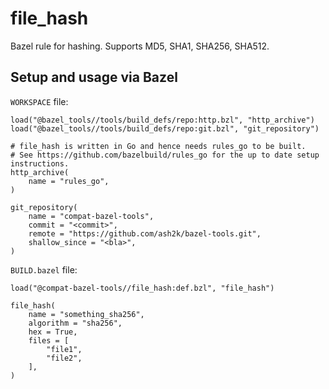 # file_hash

Bazel rule for hashing. Supports MD5, SHA1, SHA256, SHA512.

## Setup and usage via Bazel

`WORKSPACE` file:

```bzl
load("@bazel_tools//tools/build_defs/repo:http.bzl", "http_archive")
load("@bazel_tools//tools/build_defs/repo:git.bzl", "git_repository")

# file_hash is written in Go and hence needs rules_go to be built.
# See https://github.com/bazelbuild/rules_go for the up to date setup instructions.
http_archive(
    name = "rules_go",
)

git_repository(
    name = "compat-bazel-tools",
    commit = "<commit>",
    remote = "https://github.com/ash2k/bazel-tools.git",
    shallow_since = "<bla>",
)
```

`BUILD.bazel` file:

```bzl
load("@compat-bazel-tools//file_hash:def.bzl", "file_hash")

file_hash(
    name = "something_sha256",
    algorithm = "sha256",
    hex = True,
    files = [
        "file1",
        "file2",
    ],
)
```
